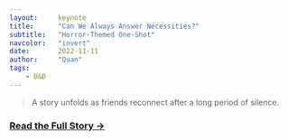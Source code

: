 ```yaml
---
layout:     keynote
title:      "Can We Always Answer Necessities?"
subtitle:   "Horror-Themed One-Shot"
navcolor:   "invert"
date:       2022-11-11
author:     "Quan"
tags:
    - D&D
---
```


> A story unfolds as friends reconnect after a long period of silence.

### [Read the Full Story →](https://docs.google.com/document/d/1JvL8ct6zylD3_QLy7GVMXUazlpboCU2eGJQ219yimQc/edit?tab=t.0) <!-- Link to full story -->
